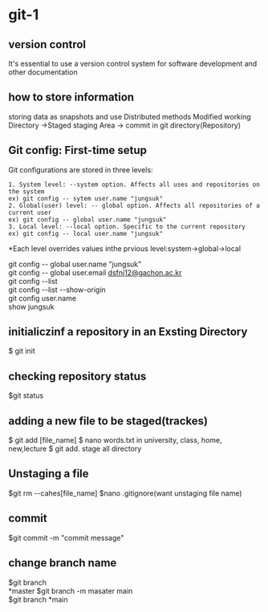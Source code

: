 # git-1
## version control
It's essential to use a version control system for software development and other documentation

##  how to store information
storing data as snapshots and use Distributed methods
Modified working Directory ->Staged staging Area -> commit in git directory(Repository)

## Git config: First-time setup
Git configurations are stored in three levels:

```
1. System level: --system option. Affects all uses and repositories on the system
ex) git config -- sytem user.name "jungsuk"
2. Global(user) level: -- global option. Affects all repositories of a current user
ex) git config -- global user.name "jungsuk"
3. Local level: --local option. Specific to the current repository
ex) git config -- local user.name "jungsuk"
```
*Each level overrides values inthe prvious level:system->global->local

git config -- global user.name "jungsuk"  
git config -- global user.email dsfnj12@gachon.ac.kr  
git config --list  
git config --list --show-origin  
git config  user.name  
show jungsuk  

## initialiczinf a repository in an Exsting Directory
$ git init
## checking repository status
$git status
## adding a new file to be staged(trackes)
$ git add [file_name] 
$ nano words.txt in university, class, home, new,lecture 
$ git add. stage all directory 

## Unstaging a file
$git rm --cahes[file_name] 
$nano  .gitignore(want unstaging file name)  

## commit 
$git commit -m "commit message" 
## change branch name 
$git branch  
*master 
$git branch -m masater main  
$git branch 
*main 






